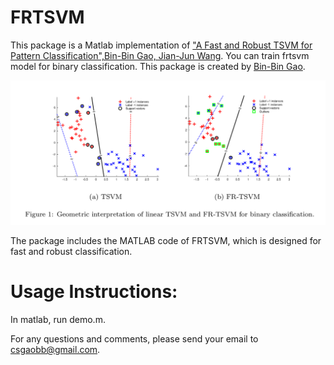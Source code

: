 # FRTSVM
This package is a Matlab implementation of ["A Fast and Robust TSVM for Pattern Classification",Bin-Bin Gao, Jian-Jun Wang](https://arxiv.org/abs/1711.05406). You can train frtsvm model for binary classification. This package is created by [Bin-Bin Gao](http://lamda.nju.edu.cn/gaobb/).

![GI](./figure/GI.png)

The package includes the MATLAB code of FRTSVM, which is designed for fast and robust classification.


# Usage Instructions:

In matlab, run demo.m.

For any questions and comments, please send your email to csgaobb@gmail.com.
